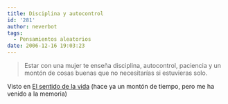 ```yaml
---
title: Disciplina y autocontrol
id: '281'
author: neverbot
tags:
  - Pensamientos aleatorios
date: 2006-12-16 19:03:23
---
```


> Estar con una mujer te enseña disciplina, autocontrol, paciencia y un montón de cosas buenas que no necesitarías si estuvieras solo.

Visto en [El sentido de la vida](http://www.elsentidodelavida.net/node/264) (hace ya un montón de tiempo, pero me ha venido a la memoria)